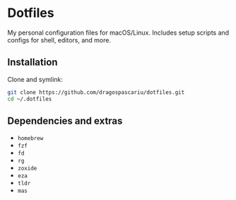 # Dotfiles  

My personal configuration files for macOS/Linux. Includes setup scripts and configs for shell, editors, and more.  

## Installation  

Clone and symlink:  
```bash
git clone https://github.com/dragospascariu/dotfiles.git
cd ~/.dotfiles
```

## Dependencies and extras
- `homebrew`
- `fzf`  
- `fd`  
- `rg`  
- `zoxide`  
- `eza`  
- `tldr`  
- `mas`  
